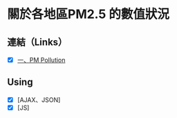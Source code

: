 # 關於各地區PM2.5 的數值狀況


## 連結（Links）

- [X] [一、PM Pollution](https://liugoldent.github.io/PM_Pollution/pm_pollution.html)


## Using

- [X] [AJAX、JSON]
- [X] [JS]
